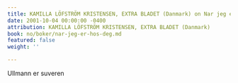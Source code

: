 ```yaml
---
title: KAMILLA LÖFSTRÖM KRISTENSEN, EXTRA BLADET (Danmark) on Nar jeg er hos deg
date: 2001-10-04 00:00:00 -0400
attribution: KAMILLA LÖFSTRÖM KRISTENSEN, EXTRA BLADET (Danmark)
book: no/boker/nar-jeg-er-hos-deg.md
featured: false
weight: ''

---
```

Ullmann er suveren